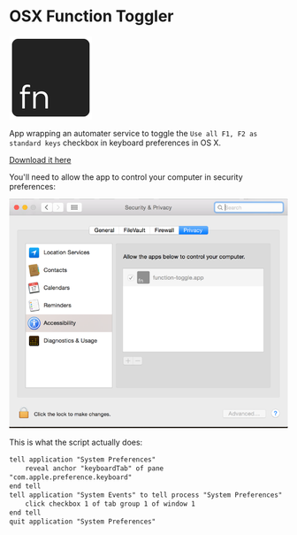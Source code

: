 # OSX Function Toggler

![Function Toggler Icon](https://raw.githubusercontent.com/powerlanguage/osx-function-toggler/master/fn-icon-small.png)

App wrapping an automater service to toggle the `Use all F1, F2 as standard keys` checkbox in keyboard preferences in OS X.

[Download it here](https://github.com/powerlanguage/osx-function-toggler/raw/master/function-toggle.dmg)

You'll need to allow the app to control your computer in security preferences:

![Security Preferences](https://raw.githubusercontent.com/powerlanguage/osx-function-toggler/master/security-pane.png)

This is what the script actually does:

```
tell application "System Preferences"
    reveal anchor "keyboardTab" of pane "com.apple.preference.keyboard"
end tell
tell application "System Events" to tell process "System Preferences"
    click checkbox 1 of tab group 1 of window 1
end tell
quit application "System Preferences"
```
